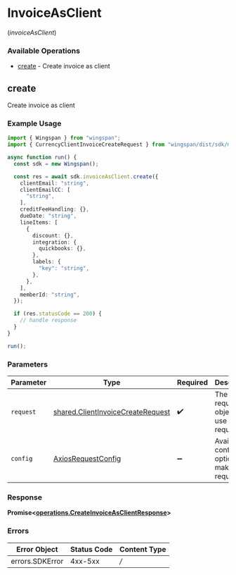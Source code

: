 # InvoiceAsClient
(*invoiceAsClient*)

### Available Operations

* [create](#create) - Create invoice as client

## create

Create invoice as client

### Example Usage

```typescript
import { Wingspan } from "wingspan";
import { CurrencyClientInvoiceCreateRequest } from "wingspan/dist/sdk/models/shared";

async function run() {
  const sdk = new Wingspan();

  const res = await sdk.invoiceAsClient.create({
    clientEmail: "string",
    clientEmailCC: [
      "string",
    ],
    creditFeeHandling: {},
    dueDate: "string",
    lineItems: [
      {
        discount: {},
        integration: {
          quickbooks: {},
        },
        labels: {
          "key": "string",
        },
      },
    ],
    memberId: "string",
  });

  if (res.statusCode == 200) {
    // handle response
  }
}

run();
```

### Parameters

| Parameter                                                                                  | Type                                                                                       | Required                                                                                   | Description                                                                                |
| ------------------------------------------------------------------------------------------ | ------------------------------------------------------------------------------------------ | ------------------------------------------------------------------------------------------ | ------------------------------------------------------------------------------------------ |
| `request`                                                                                  | [shared.ClientInvoiceCreateRequest](../../sdk/models/shared/clientinvoicecreaterequest.md) | :heavy_check_mark:                                                                         | The request object to use for the request.                                                 |
| `config`                                                                                   | [AxiosRequestConfig](https://axios-http.com/docs/req_config)                               | :heavy_minus_sign:                                                                         | Available config options for making requests.                                              |


### Response

**Promise<[operations.CreateInvoiceAsClientResponse](../../sdk/models/operations/createinvoiceasclientresponse.md)>**
### Errors

| Error Object    | Status Code     | Content Type    |
| --------------- | --------------- | --------------- |
| errors.SDKError | 4xx-5xx         | */*             |
